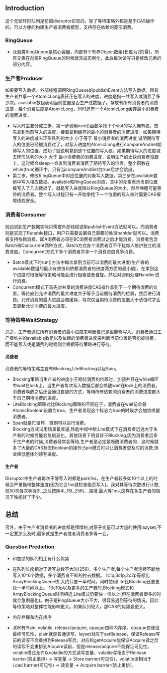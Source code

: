 ## Introduction
这个无锁环形队列是仿照disruptor实现的。除了等待策略外都是基于CAS操作的，可以方便的构建生产者消费者模型，支持存在依赖的菱形消费。    

### RingQueue
- 泛型类RingQueue是核心容器，内部有个有界Object数组(长度为2的幂)，所有元素在创建RingQueue的时候就完成实例化，此后每次读写只是修改元素的部分内容。

### 生产者Producer
如果要写入数据，外部线程调用RingQueue的publishEvent方法写入数据。所有生产者共享一个AtomicLong表征正在写入的进度，进度是指一共写入或消费了多少次。available数组表明当前位置是否生产过数据了。存放有所有消费者的消费进度，每个消费进度是AtomicLong，同时还有一个AtomicLong缓存最小消费者的消费进度。  
- 写入时主要分成三步，第一步调用next()函数争抢下个slot的写入拥有权。首先拿到当前写入的进度，接着拿到缓存的最小的消费者的消费进度，如果期待写入的进度减去环形队列的大小 小于等于 最小消费者的消费进度 说明期待写入的位置已经被消费过了，对写入进度的AtomicLong进行compareAndSet期待写入的位置，成功了就说明拿到这个位置的写入权。如果期待写入的进度减去环形队列的大小 大于 最小消费者的消费进度，说明生产的太快消费者没跟上，这时候会sleep一会直到消费者消费了期待写入的位置。整个函数在while(true)循环中，只有当compareAndSet为true后才会跳出。
- 第二步，修改RingQueue中对应位置的对象写入数据。第三步在available数组中写入相应数据。available和RingQueue对应，其中的元素表示当前位置被写入了几次数据了，就是写入进度除以RingQueue的大小。然后唤醒可能等待的消费者。整个写入过程只有一开始争抢下一个位置的写入权时需要CAS保障线程安全。

### 消费者Consumer
前边说到生产数据实际只需要外部线程调用publishEvent方法就可以。而消费者则是实现了Runable接口，用户只需要设置自己需要的处理hanlder就可以。消费者支持依赖消费，即A消费者必须在BC消费者消费过之后才能消费。消费者包含Batch和Concurrent两种方式，Batch方式各个消费者互不干扰每人维护独立的消费进度。Concurrent方式下多个消费者共享一个消费进度竞争消费。
- Batch模式下的run()方法中每次拿到当前可以消费的最大进度(生产者的available数组的最小有效值和依赖消费者的进度两方面的最小值)。在拿到这个进度时根据等待策略可能会进行阻塞或者自旋。然后对调用处理Handler进行消费。
- Concurrent模式下首先对共享的消费进度CAS操作拿到下一个期待消费的位置，等待直到允许消费的最大进度大于等于当前期待消费的位置，然后进行消费。允许消费的最大进度会被缓存，每次仅当期待消费的位置大于该值时才会去更新允许消费的最大进度。       

### 等待策略WaitStrategy
总之，生产者通过所有消费者的最小进度来判断自己是否能够写入。消费者通过生产者维护的available数组以及依赖的消费者进度来判断当前位置是否能被消费。而不能写入或是消费的时候则会根据等待策略进行等待。

#### 消费者
消费者的等待策略主要有Blocking,LiteBlocking以及Spin。
- Blocking策略当生产者的进度小于期待消费的位置时，加锁并且在while循环中wait在lock上，当生产者每次写入数据后都会唤醒wait在lock上的消费者。消费者唤醒之后还会通过自旋的方式，等待所有依赖的消费者的消费进度都大于自己期待消费的进度。
- LiteBlocking策略对比Blocking策略的不同在于，消费者在wait前会将AtomicBoolean设置为true，生产者发现这个标志为true的时候才会加锁唤醒消费者。
- Span就是忙循环，直到可以进行消费。    
Blocking方式试用场景最普遍,性能中规中矩;Lite模式下在消费者远远大于生产者的时候性能会急剧恶化，其他场景下明显好于Blocking,因为消费者远多于生产者的时候,消费者经常会等待,生产者是必定要唤醒消费者的，这时候就多了大量的CAS标志Boolean的操作;Spin模式可以让消费者更及时的消费,但会降低整体的读写进度。   

#### 生产者
Disruptor中生产者每次不够写入时都是park1ns，在生产者较多如10个以上的时候会严重拖垮整体速度(因为它会1ns就检查能否写入)。我对其等待次数进行计数,前50次每次等待2L,之后按照4L,16L,256L...递增,最大等1ms,这样在多生产者的情况下性能好了不少。

## 总结
另外，由于生产者消费者的进度都是恒增的,对原子变量可以大量的使用lazyset,不一定要那么及时,最多就是生产者或者消费者多等一会。    
### Question Prediction
- 和加锁的队列相比有什么优势
- 在队列长度相对于读写总数不大时(256)，多个生产者,每个生产者连续不断地写入10^6个数据，多个消费者不断的拉去数据。 1c1p,3c1p,2c2p等都比ArrayBlockingQueue快,大约只要一半时间，同时使用Lite比Blocking还要更快一半时间以上。 10c10p以及更多的生产者时,Blocking模式和ArrayBlockingQueue时间相近,Lite模式仍要快一倍以上(但在消费者很多的时候会急剧恶化)。由于是RingQueue大小不大，很容易遇到等待的情况，因此等待策略对整体性能影响更大。如果队列较大，那CAS的优势要更大。    

- 内存栏栅和内存排序
- JDK有Plain, volatile, release/acquire, opaque四种内存序。opaque仅保证最终可见性，plain就是普通读写，layset对应于setRelease，保证Release写前的读写不会重排到Release写后，对应的getAcquire能保证Acquire读之后的读写不会重排到Acquire读前，但是release/acquire不能保证可见性。volatile模式允许以volatile的方式读写变量，volatile写相当于Release barrier(禁止重排) -> 写变量 -> Store barrier(可见性)，volatile读相当于 Load barrier(可见性) -> 读变量 -> Acquire barrier(禁止重排)。